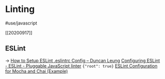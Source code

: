 # Linting
#use/javascript

[[20200917]]
## ESLint
-> [How to Setup ESLint .eslintrc Config – Duncan Leung](https://duncanleung.com/how-to-setup-eslint-eslintrc-config-difference-eslint-config-plugin/)
[Configuring ESLint - ESLint - Pluggable JavaScript linter](https://eslint.org/docs/user-guide/configuring#configuration-cascading-and-hierarchy)
`{"root": true}`
[ESLint Configuration for Mocha and Chai (Example)](https://coderwall.com/p/zyi8gg/eslint-configuration-for-mocha-and-chai)
